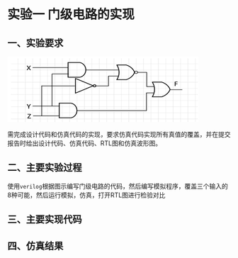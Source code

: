 # 实验一 门级电路的实现

## 一、实验要求

![1571755024192](assets/1571755024192.png)

需完成设计代码和仿真代码的实现，要求仿真代码实现所有真值的覆盖，并在提交报告时给出设计代码、仿真代码、RTL图和仿真波形图。

## 二、主要实验过程

使用`verilog`根据图示编写门级电路的代码，然后编写模拟程序，覆盖三个输入的8种可能，然后运行模拟，仿真，打开RTL图进行检验对比

## 三、主要实现代码

## 四、仿真结果

